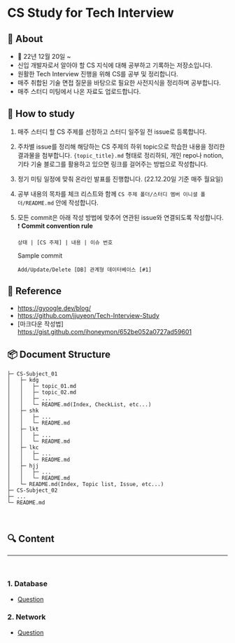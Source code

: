# CS Study for Tech Interview

## :loudspeaker: About

- :calendar: 22년 12월 20일 ~
- 신입 개발자로서 알아야 할 CS 지식에 대해 공부하고 기록하는 저장소입니다.
- 원활한 Tech Interview 진행을 위해 CS를 공부 및 정리합니다.
- 매주 취합된 기술 면접 질문을 바탕으로 필요한 사전지식을 정리하며 공부합니다.
- 매주 스터디 미팅에서 나온 자료도 업로드합니다.

## :page_facing_up: How to study

1. 매주 스터디 할 CS 주제를 선정하고 스터디 일주일 전 issue로 등록합니다.
2. 주차별 issue를 정리해 해당하는 CS 주제의 하위 topic으로 학습한 내용을 정리한 결과물을 첨부합니다. `{topic_title}.md` 형태로 정리하되, 개인 repo나 notion, 기타 기술 블로그를 활용하고 있으면 링크를 걸어주는 방법으로 작성합니다.
3. 정기 미팅 일정에 맞춰 온라인 발표를 진행합니다. (22.12.20일 기준 매주 월요일)
4. 공부 내용의 목차를 체크 리스트와 함께 `CS 주제 폴더/스터디 멤버 이니셜 폴더/README.md` 안에 작성합니다.
5. 모든 commit은 아래 작성 방법에 맞추어 연관된 issue와 연결되도록 작성합니다.  
   :exclamation: **Commit convention rule**

   ```text
   상태 | [CS 주제] | 내용 | 이슈 번호
   ```

   Sample commit

   ```text
   Add/Update/Delete [DB] 관계형 데이터베이스 [#1]
   ```

## :page_facing_up: Reference

- https://gyoogle.dev/blog/
- https://github.com/jjuyeon/Tech-Interview-Study
- [마크다운 작성법] https://gist.github.com/ihoneymon/652be052a0727ad59601

## :package: Document Structure

```text
├─ CS-Subject_01
│   ├─ kdg
│   │   ├─ topic_01.md
│   │   ├─ topic_02.md
│   │   ├─ ...
│   │   └─ README.md(Index, CheckList, etc...)
│   ├─ shk
│   │   ├─ ...
│   │   └─ README.md
│   ├─ lkt
│   │   ├─ ...
│   │   └─ README.md
│   ├─ lkc
│   │   ├─ ...
│   │   └─ README.md
│   ├─ hjj
│   │   ├─ ...
│   │   └─ README.md
│   └─ README.md(Index, Topic list, Issue, etc...)
├─ CS-Subject_02
├─ ...
└─ README.md
```

<br/>

## :mag: Content

---

<br/>

### 1. Database

- [Question](./database/README.md)

### 2. Network

- [Question](./network/README.md)
